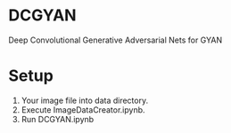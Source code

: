 # DCGYAN
Deep Convolutional Generative Adversarial Nets for GYAN

# Setup
1. Your image file into data directory.
2. Execute ImageDataCreator.ipynb.
3. Run DCGYAN.ipynb